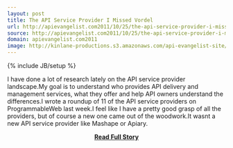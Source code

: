 ```yaml
---
layout: post
title: The API Service Provider I Missed Vordel
url: http://apievangelist.com2011/10/25/the-api-service-provider-i-missed,-vordel/
source: http://apievangelist.com2011/10/25/the-api-service-provider-i-missed,-vordel/
domain: apievangelist.com2011
image: http://kinlane-productions.s3.amazonaws.com/api-evangelist-site/blog/Vordel-API-Management.png
---
```

{% include JB/setup %}<p>I have done a lot of research lately on the API service provider landscape.My goal is to understand who provides API delivery and management services, what they offer and help API owners understand the differences.I wrote a roundup of 11 of the API service providers on ProgrammableWeb last week.I feel like I have a pretty good grasp of all the providers, but of course a new one came out of the woodwork.It wasnt a new API service provider like Mashape or Apiary.</p>
<center><p><a href="http://apievangelist.com2011/10/25/the-api-service-provider-i-missed,-vordel/" style='padding:25px; font-sze:18px; font-weight: bold;'>Read Full Story</a></p></center>
